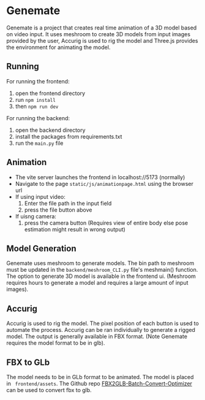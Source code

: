 # Genemate

Genemate is a project that creates real time animation of a 3D model based on video input. It uses meshroom to create 3D models from input images provided by the user, Accurig is used to rig the model and Three.js provides the environment for animating the model.

## Running

For running the frontend:
1. open the frontend directory
2. run ``` npm install ```
3. then ``` npm run dev ```

For running the backend:
1. open the backend directory
2. install the packages from requirements.txt
3. run the ```main.py``` file

## Animation
- The vite server launches the frontend in localhost://5173 (normally)
- Navigate to the page ```static/js/animationpage.html``` using the browser url
- If using input video:
  1. Enter the file path in the input field
  2. press the file button above
- If uisng camera:
  1. press the camera button (Requires view of entire body else pose estimation might result in wrong output)


## Model Generation
Genemate uses meshroom to generate models. The bin path to meshroom must be updated in the ```backend/meshroom_CLI.py``` file's meshmain() function. The option to generate 3D model is available in the frontend ui. (Meshroom requires hours to generate a model and requires a large amount of input images).

## Accurig
Accurig is used to rig the model. The pixel position of each button is used to automate the process. Accurig can be ran individually to generate a rigged model. The output is generally available in FBX format. (Note Genemate requires the model format to be in glb).

## FBX to GLb
The model needs to be in GLb format to be animated. The model is placed in ``` frontend/assets```. The Github repo [FBX2GLB-Batch-Convert-Optimizer](https://github.com/crazyramirez/FBX2GLB-Batch-Convert-Optimizer) can be used to convert fbx to glb.
